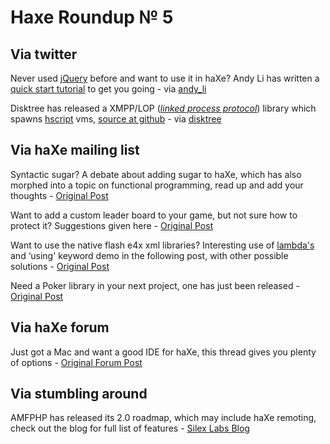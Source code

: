 [_template]: ../templates/roundup.html
# Haxe Roundup № 5

## Via twitter
Never used [jQuery][link 1] before and want to use it in haXe? Andy Li has written a [quick start tutorial][link 2] to get you going - via [andy_li][link 3]

Disktree has released a XMPP/LOP (*[linked process protocol][link 4]*) library which spawns [hscript][link 5] vms, [source at github][link 6] - via [disktree][link 7]

## Via haXe mailing list
Syntactic sugar? A debate about adding sugar to haXe, which has also morphed into a topic on functional programming, read up and add your thoughts - [Original Post][link 8]

Want to add a custom leader board to your game, but not sure how to protect it? Suggestions given here - [Original Post][link 9]

Want to use the native flash e4x xml libraries? Interesting use of [lambda's][link 10] and ‘using' keyword demo in the following post, with other possible solutions - [Original Post][link 11]

Need a Poker library in your next project, one has just been released - [Original Post][link 12]

## Via haXe forum
Just got a Mac and want a good IDE for haXe, this thread gives you plenty of options - [Original Forum Post][link 13]

## Via stumbling around
AMFPHP has released its 2.0 roadmap, which may include haXe remoting, check out the blog for full list of features - [Silex Labs Blog][link 14]

[link 1]: http://jquery.com/ "jQuery - Home Page"
[link 2]: http://blog.onthewings.net/2010/08/03/using-jquery-in-haxe/ "jQuery haXe quick start tutorial"
[link 3]: http://twitter.com/andy_li "@andy_li"
[link 4]: http://xmpp.org/extensions/inbox/lop.html#intro "Linked Process Protocol"
[link 5]: http://code.google.com/p/hscript/ "hscript Google Code"
[link 6]: http://github.com/tong/hxmpp.lop "XMPP/LOP (Linked Process Protocol) hscript"
[link 7]: http://twitter.com/disktree "@disktree"
[link 8]: http://haxe.1354130.n2.nabble.com/sugar-for-functions-td5361034.html#a5361034 "sugar for functions - haXe Mailing List"
[link 9]: http://haxe.1354130.n2.nabble.com/Authentic-flash-form-submission-td5374364.html#a5374364 "Game Form Submission - haXe Mailing List"
[link 10]: http://en.wikipedia.org/wiki/Lambda_calculus "Wiki Lambda"
[link 11]: http://haxe.1354130.n2.nabble.com/How-to-query-flash9-xml-XMLList-td5372149.html#a5372149 "Flash E4X xml in haXe - haXe Mailing List"
[link 12]: http://haxe.1354130.n2.nabble.com/Interest-in-a-poker-library-td5369016.html#a5369016 "haXe Poker Library - haXe Mailing List"
[link 13]: http://haxe.org/forum/thread/2045 "Setting up haXe on Mac OS X - haXe Forum"
[link 14]: http://www.silexlabs.org/the-blog/fr/2010/08/amfphp-2-0-roadmap/ "Silex Labs - AMFPHP 2.0 Roadmap"

